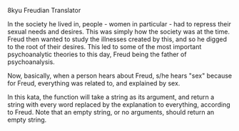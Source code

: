 8kyu Freudian Translator


In the society he lived in, people - women in particular - had to repress their sexual needs and desires. This was simply how the society was at the time. Freud then wanted to study the illnesses created by this, and so he digged to the root of their desires. This led to some of the most important psychoanalytic theories to this day, Freud being the father of psychoanalysis.

Now, basically, when a person hears about Freud, s/he hears "sex" because for Freud, everything was related to, and explained by sex.

In this kata, the function will take a string as its argument, and return a string with every word replaced by the explanation to everything, according to Freud. Note that an empty string, or no arguments, should return an empty string.

